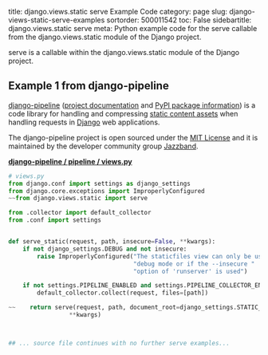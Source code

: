 title: django.views.static serve Example Code
category: page
slug: django-views-static-serve-examples
sortorder: 500011542
toc: False
sidebartitle: django.views.static serve
meta: Python example code for the serve callable from the django.views.static module of the Django project.


serve is a callable within the django.views.static module of the Django project.


## Example 1 from django-pipeline
[django-pipeline](https://github.com/jazzband/django-pipeline)
([project documentation](https://django-pipeline.readthedocs.io/en/latest/)
and
[PyPI package information](https://pypi.org/project/django-pipeline/))
is a code library for handling and compressing
[static content assets](/static-content.html) when handling requests in
[Django](/django.html) web applications.

The django-pipeline project is open sourced under the
[MIT License](https://github.com/jazzband/django-pipeline/blob/master/LICENSE)
and it is maintained by the developer community group
[Jazzband](https://jazzband.co/).

[**django-pipeline / pipeline / views.py**](https://github.com/jazzband/django-pipeline/blob/master/pipeline/./views.py)

```python
# views.py
from django.conf import settings as django_settings
from django.core.exceptions import ImproperlyConfigured
~~from django.views.static import serve

from .collector import default_collector
from .conf import settings


def serve_static(request, path, insecure=False, **kwargs):
    if not django_settings.DEBUG and not insecure:
        raise ImproperlyConfigured("The staticfiles view can only be used in "
                                   "debug mode or if the --insecure "
                                   "option of 'runserver' is used")

    if not settings.PIPELINE_ENABLED and settings.PIPELINE_COLLECTOR_ENABLED:
        default_collector.collect(request, files=[path])

~~    return serve(request, path, document_root=django_settings.STATIC_ROOT,
                 **kwargs)



## ... source file continues with no further serve examples...

```

